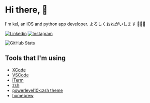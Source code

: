 # Hi there, 👋

I'm kel, an iOS and python app developer. よろしくおねがいします 🙇🏻‍♂️

[![Linkedin](https://img.shields.io/badge/linkedin-0077B5?logo=linkedin&logoColor=white&style=for-the-badge)](https://www.linkedin.com/in/ken119)
[![Instagram](https://img.shields.io/badge/Instagram-E4405F?logo=instagram&logoColor=white&style=for-the-badge)](https://instagram.com/michaelhenry119)

![GitHub Stats](https://github-readme-stats.vercel.app/api?username=michaelhenry&count_private=true&show_icons=true)

## Tools that I'm using
- [XCode](https://developer.apple.com/xcode/)
- [VSCode](https://code.visualstudio.com/)
- [iTerm](https://iterm2.com/)
- [zsh](https://ohmyz.sh/)
- [powerlevel10k:zsh theme](https://github.com/romkatv/powerlevel10k)
- [homebrew](https://brew.sh/)
